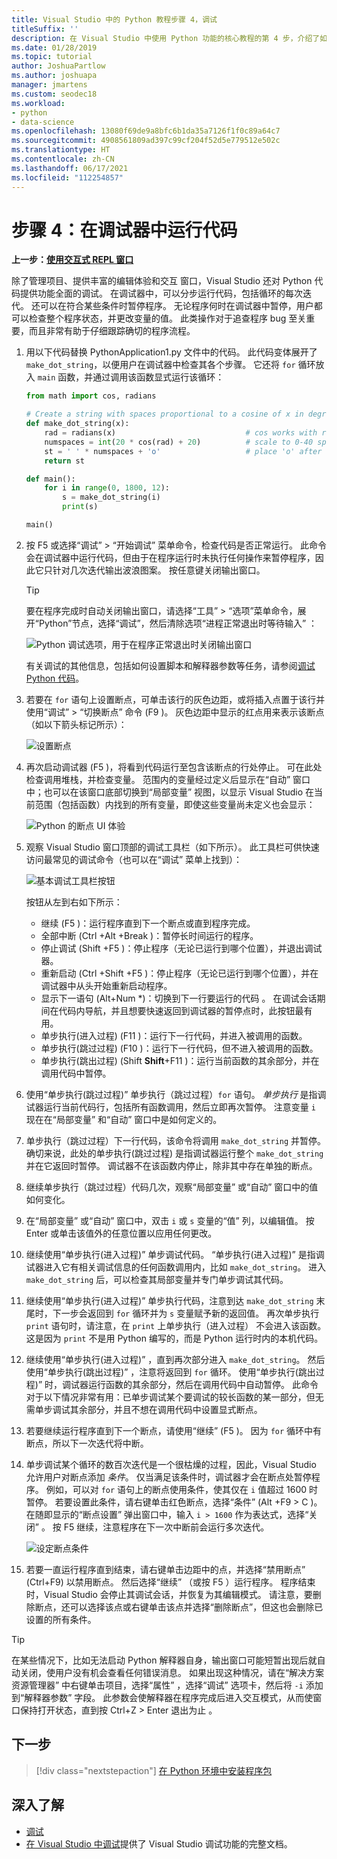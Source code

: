 ```yaml
---
title: Visual Studio 中的 Python 教程步骤 4，调试
titleSuffix: ''
description: 在 Visual Studio 中使用 Python 功能的核心教程的第 4 步，介绍了如何在调试器中运行 Python 代码。
ms.date: 01/28/2019
ms.topic: tutorial
author: JoshuaPartlow
ms.author: joshuapa
manager: jmartens
ms.custom: seodec18
ms.workload:
- python
- data-science
ms.openlocfilehash: 13080f69de9a8bfc6b1da35a7126f1f0c89a64c7
ms.sourcegitcommit: 4908561809ad397c99cf204f52d5e779512e502c
ms.translationtype: HT
ms.contentlocale: zh-CN
ms.lasthandoff: 06/17/2021
ms.locfileid: "112254857"
---
```

# <a name="step-4-run-code-in-the-debugger"></a>步骤 4：在调试器中运行代码

**上一步：[使用交互式 REPL 窗口](tutorial-working-with-python-in-visual-studio-step-03-interactive-repl.md)**

除了管理项目、提供丰富的编辑体验和交互  窗口，Visual Studio 还对 Python 代码提供功能全面的调试。 在调试器中，可以分步运行代码，包括循环的每次迭代。 还可以在符合某些条件时暂停程序。 无论程序何时在调试器中暂停，用户都可以检查整个程序状态，并更改变量的值。 此类操作对于追查程序 bug 至关重要，而且非常有助于仔细跟踪确切的程序流程。

1. 用以下代码替换 PythonApplication1.py  文件中的代码。 此代码变体展开了 `make_dot_string`，以便用户在调试器中检查其各个步骤。 它还将 `for` 循环放入 `main` 函数，并通过调用该函数显式运行该循环：

    ```python
    from math import cos, radians

    # Create a string with spaces proportional to a cosine of x in degrees
    def make_dot_string(x):
        rad = radians(x)                             # cos works with radians
        numspaces = int(20 * cos(rad) + 20)          # scale to 0-40 spaces
        st = ' ' * numspaces + 'o'                   # place 'o' after the spaces
        return st

    def main():
        for i in range(0, 1800, 12):
            s = make_dot_string(i)
            print(s)

    main()
    ```

1. 按 F5  或选择“调试”   > “开始调试”  菜单命令，检查代码是否正常运行。 此命令会在调试器中运行代码，但由于在程序运行时未执行任何操作来暂停程序，因此它只针对几次迭代输出波浪图案。 按任意键关闭输出窗口。

    > [!Tip]
    > 要在程序完成时自动关闭输出窗口，请选择“工具” > “选项”菜单命令，展开“Python”节点，选择“调试”，然后清除选项“进程正常退出时等待输入”      ：
    >
    > ![Python 调试选项，用于在程序正常退出时关闭输出窗口](media/vs-getting-started-python-22-debugging5.png)
    >
    > 有关调试的其他信息，包括如何设置脚本和解释器参数等任务，请参阅[调试 Python 代码](debugging-python-in-visual-studio.md)。

1. 若要在 `for` 语句上设置断点，可单击该行的灰色边距，或将插入点置于该行并使用“调试”   > “切换断点”  命令 (F9  )。 灰色边距中显示的红点用来表示该断点（如以下箭头标记所示）：

    ![设置断点](media/vs-getting-started-python-18-debugging1.png)

1. 再次启动调试器 (F5  )，将看到代码运行至包含该断点的行处停止。 可在此处检查调用堆栈，并检查变量。 范围内的变量经过定义后显示在“自动”  窗口中；也可以在该窗口底部切换到“局部变量”  视图，以显示 Visual Studio 在当前范围（包括函数）内找到的所有变量，即使这些变量尚未定义也会显示：

    ![Python 的断点 UI 体验](media/vs-getting-started-python-19-debugging2b.png)

1. 观察 Visual Studio 窗口顶部的调试工具栏（如下所示）。 此工具栏可供快速访问最常见的调试命令（也可以在“调试”  菜单上找到）：

    ![基本调试工具栏按钮](media/vs-getting-started-python-20-debugging3.png)

    按钮从左到右如下所示：
    - 继续  (F5  )：运行程序直到下一个断点或直到程序完成。
    - 全部中断  (Ctrl  +Alt  +Break  )：暂停长时间运行的程序。
    - 停止调试  (Shift  +F5  )：停止程序（无论已运行到哪个位置），并退出调试器。
    - 重新启动  (Ctrl  +Shift  +F5  )：停止程序（无论已运行到哪个位置），并在调试器中从头开始重新启动程序。
    - 显示下一语句 (Alt+Num &#42;)：切换到下一行要运行的代码     。 在调试会话期间在代码内导航，并且想要快速返回到调试器的暂停点时，此按钮最有用。
    - 单步执行(进入过程)  (F11  )：运行下一行代码，并进入被调用的函数。
    - 单步执行(跳过过程)  (F10  )：运行下一行代码，但不进入被调用的函数。
    - 单步执行(跳出过程)  (Shift **Shift**+F11  )：运行当前函数的其余部分，并在调用代码中暂停。

1. 使用“单步执行(跳过过程)”  单步执行（跳过过程）`for` 语句。 *单步执行* 是指调试器运行当前代码行，包括所有函数调用，然后立即再次暂停。 注意变量 `i` 现在在“局部变量”  和“自动”  窗口中是如何定义的。

1. 单步执行（跳过过程）下一行代码，该命令将调用 `make_dot_string` 并暂停。 确切来说，此处的单步执行(跳过过程)  是指调试器运行整个 `make_dot_string` 并在它返回时暂停。 调试器不在该函数内停止，除非其中存在单独的断点。

1. 继续单步执行（跳过过程）代码几次，观察“局部变量”  或“自动”  窗口中的值如何变化。

1. 在“局部变量”  或“自动”  窗口中，双击 `i` 或 `s` 变量的“值”  列，以编辑值。 按 Enter 或单击该值外的任意位置以应用任何更改。

1. 继续使用“单步执行(进入过程)”  单步调试代码。 “单步执行(进入过程)”  是指调试器进入它有相关调试信息的任何函数调用内，比如 `make_dot_string`。 进入 `make_dot_string` 后，可以检查其局部变量并专门单步调试其代码。

1. 继续使用“单步执行(进入过程)”  单步执行代码，注意到达 `make_dot_string` 末尾时，下一步会返回到 `for` 循环并为 `s` 变量赋予新的返回值。 再次单步执行 `print` 语句时，请注意，在 `print` 上单步执行（进入过程）  不会进入该函数。 这是因为 `print` 不是用 Python 编写的，而是 Python 运行时内的本机代码。

1. 继续使用“单步执行(进入过程)”  ，直到再次部分进入 `make_dot_string`。 然后使用“单步执行(跳出过程)”  ，注意将返回到 `for` 循环。 使用“单步执行(跳出过程)”  时，调试器运行函数的其余部分，然后在调用代码中自动暂停。 此命令对于以下情况非常有用：已单步调试某个要调试的较长函数的某一部分，但无需单步调试其余部分，并且不想在调用代码中设置显式断点。

1. 若要继续运行程序直到下一个断点，请使用“继续”  (F5  )。 因为 `for` 循环中有断点，所以下一次迭代将中断。

1. 单步调试某个循环的数百次迭代是一个很枯燥的过程，因此，Visual Studio 允许用户对断点添加 *条件*。 仅当满足该条件时，调试器才会在断点处暂停程序。 例如，可以对 `for` 语句上的断点使用条件，使其仅在 `i` 值超过 1600 时暂停。 若要设置此条件，请右键单击红色断点，选择“条件”  (Alt  +F9   > C  )。 在随即显示的“断点设置”  弹出窗口中，输入 `i > 1600` 作为表达式，选择“关闭”  。 按 F5  继续，注意程序在下一次中断前会运行多次迭代。

    ![设定断点条件](media/vs-getting-started-python-21-debugging4.png)

1. 若要一直运行程序直到结束，请右键单击边距中的点，并选择“禁用断点” (Ctrl+F9) 以禁用断点。 然后选择“继续”  （或按 F5  ）运行程序。 程序结束时，Visual Studio 会停止其调试会话，并恢复为其编辑模式。 请注意，要删除断点，还可以选择该点或右键单击该点并选择“删除断点”，但这也会删除已设置的所有条件。

> [!Tip]
> 在某些情况下，比如无法启动 Python 解释器自身，输出窗口可能短暂出现后就自动关闭，使用户没有机会查看任何错误消息。 如果出现这种情况，请在“解决方案资源管理器”  中右键单击项目，选择“属性”  ，选择“调试”  选项卡，然后将 `-i` 添加到“解释器参数”  字段。 此参数会使解释器在程序完成后进入交互模式，从而使窗口保持打开状态，直到按 Ctrl+Z > Enter 退出为止    。

## <a name="next-step"></a>下一步

> [!div class="nextstepaction"]
> [在 Python 环境中安装程序包](tutorial-working-with-python-in-visual-studio-step-05-installing-packages.md)

## <a name="go-deeper"></a>深入了解

- [调试](debugging-python-in-visual-studio.md)
- [在 Visual Studio 中调试](../debugger/debugger-feature-tour.md)提供了 Visual Studio 调试功能的完整文档。
